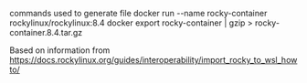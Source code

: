 commands used to generate file
docker run --name rocky-container rockylinux/rockylinux:8.4
docker export rocky-container | gzip > rocky-container.8.4.tar.gz

Based on information from
https://docs.rockylinux.org/guides/interoperability/import_rocky_to_wsl_howto/